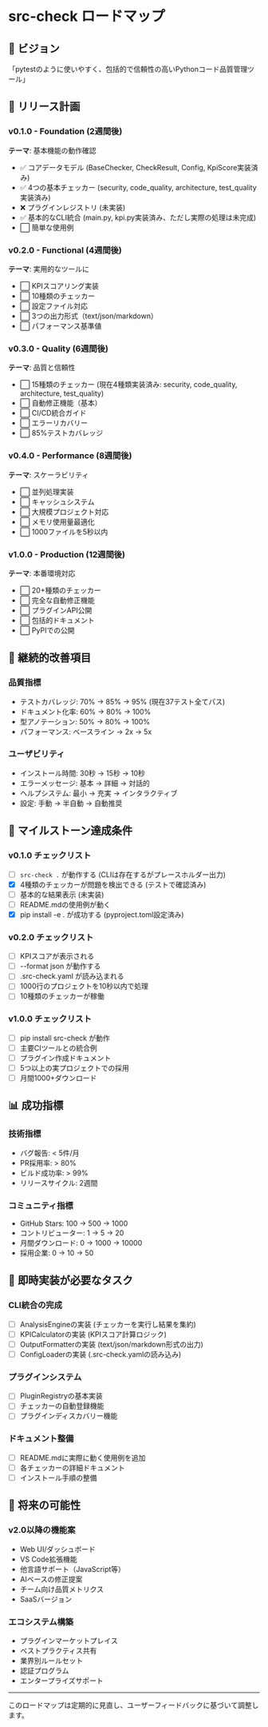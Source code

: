 # src-check ロードマップ

## 🎯 ビジョン
「pytestのように使いやすく、包括的で信頼性の高いPythonコード品質管理ツール」

## 📅 リリース計画

### v0.1.0 - Foundation (2週間後)
**テーマ**: 基本機能の動作確認
- ✅ コアデータモデル (BaseChecker, CheckResult, Config, KpiScore実装済み)
- ✅ 4つの基本チェッカー (security, code_quality, architecture, test_quality実装済み)
- ❌ プラグインレジストリ (未実装)
- ✅ 基本的なCLI統合 (main.py, kpi.py実装済み、ただし実際の処理は未完成)
- ⬜ 簡単な使用例

### v0.2.0 - Functional (4週間後)
**テーマ**: 実用的なツールに
- ⬜ KPIスコアリング実装
- ⬜ 10種類のチェッカー
- ⬜ 設定ファイル対応
- ⬜ 3つの出力形式（text/json/markdown）
- ⬜ パフォーマンス基準値

### v0.3.0 - Quality (6週間後)
**テーマ**: 品質と信頼性
- ⬜ 15種類のチェッカー (現在4種類実装済み: security, code_quality, architecture, test_quality)
- ⬜ 自動修正機能（基本）
- ⬜ CI/CD統合ガイド
- ⬜ エラーリカバリー
- ⬜ 85%テストカバレッジ

### v0.4.0 - Performance (8週間後)
**テーマ**: スケーラビリティ
- ⬜ 並列処理実装
- ⬜ キャッシュシステム
- ⬜ 大規模プロジェクト対応
- ⬜ メモリ使用量最適化
- ⬜ 1000ファイルを5秒以内

### v1.0.0 - Production (12週間後)
**テーマ**: 本番環境対応
- ⬜ 20+種類のチェッカー
- ⬜ 完全な自動修正機能
- ⬜ プラグインAPI公開
- ⬜ 包括的ドキュメント
- ⬜ PyPIでの公開

## 🔄 継続的改善項目

### 品質指標
- テストカバレッジ: 70% → 85% → 95% (現在37テスト全てパス)
- ドキュメント化率: 60% → 80% → 100%
- 型アノテーション: 50% → 80% → 100%
- パフォーマンス: ベースライン → 2x → 5x

### ユーザビリティ
- インストール時間: 30秒 → 15秒 → 10秒
- エラーメッセージ: 基本 → 詳細 → 対話的
- ヘルプシステム: 最小 → 充実 → インタラクティブ
- 設定: 手動 → 半自動 → 自動推奨

## 🚀 マイルストーン達成条件

### v0.1.0 チェックリスト
- [ ] `src-check .` が動作する (CLIは存在するがプレースホルダー出力)
- [x] 4種類のチェッカーが問題を検出できる (テストで確認済み)
- [ ] 基本的な結果表示 (未実装)
- [ ] README.mdの使用例が動く
- [x] pip install -e . が成功する (pyproject.toml設定済み)

### v0.2.0 チェックリスト  
- [ ] KPIスコアが表示される
- [ ] --format json が動作する
- [ ] .src-check.yaml が読み込まれる
- [ ] 1000行のプロジェクトを10秒以内で処理
- [ ] 10種類のチェッカーが稼働

### v1.0.0 チェックリスト
- [ ] pip install src-check が動作
- [ ] 主要CIツールとの統合例
- [ ] プラグイン作成ドキュメント
- [ ] 5つ以上の実プロジェクトでの採用
- [ ] 月間1000+ダウンロード

## 📊 成功指標

### 技術指標
- バグ報告: < 5件/月
- PR採用率: > 80%
- ビルド成功率: > 99%
- リリースサイクル: 2週間

### コミュニティ指標
- GitHub Stars: 100 → 500 → 1000
- コントリビューター: 1 → 5 → 20
- 月間ダウンロード: 0 → 1000 → 10000
- 採用企業: 0 → 10 → 50

## 📝 即時実装が必要なタスク

### CLI統合の完成
- [ ] AnalysisEngineの実装 (チェッカーを実行し結果を集約)
- [ ] KPICalculatorの実装 (KPIスコア計算ロジック)
- [ ] OutputFormatterの実装 (text/json/markdown形式の出力)
- [ ] ConfigLoaderの実装 (.src-check.yamlの読み込み)

### プラグインシステム
- [ ] PluginRegistryの基本実装
- [ ] チェッカーの自動登録機能
- [ ] プラグインディスカバリー機能

### ドキュメント整備
- [ ] README.mdに実際に動く使用例を追加
- [ ] 各チェッカーの詳細ドキュメント
- [ ] インストール手順の整備

## 🎨 将来の可能性

### v2.0以降の機能案
- Web UI/ダッシュボード
- VS Code拡張機能
- 他言語サポート（JavaScript等）
- AIベースの修正提案
- チーム向け品質メトリクス
- SaaSバージョン

### エコシステム構築
- プラグインマーケットプレイス
- ベストプラクティス共有
- 業界別ルールセット
- 認証プログラム
- エンタープライズサポート

---

このロードマップは定期的に見直し、ユーザーフィードバックに基づいて調整します。